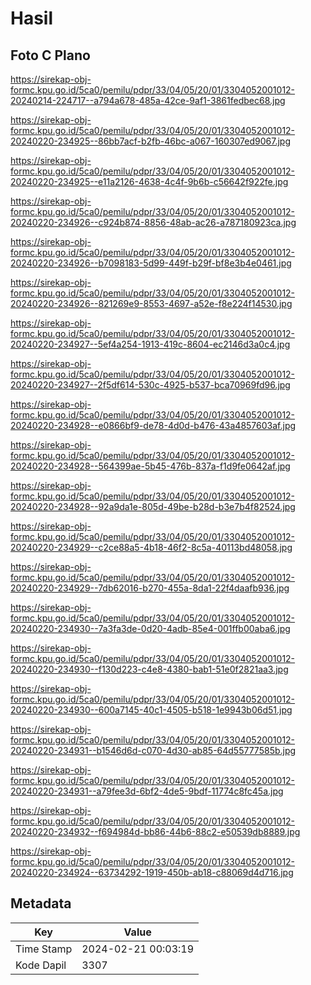 # Hasil

## Foto C Plano

https://sirekap-obj-formc.kpu.go.id/5ca0/pemilu/pdpr/33/04/05/20/01/3304052001012-20240214-224717--a794a678-485a-42ce-9af1-3861fedbec68.jpg

https://sirekap-obj-formc.kpu.go.id/5ca0/pemilu/pdpr/33/04/05/20/01/3304052001012-20240220-234925--86bb7acf-b2fb-46bc-a067-160307ed9067.jpg

https://sirekap-obj-formc.kpu.go.id/5ca0/pemilu/pdpr/33/04/05/20/01/3304052001012-20240220-234925--e11a2126-4638-4c4f-9b6b-c56642f922fe.jpg

https://sirekap-obj-formc.kpu.go.id/5ca0/pemilu/pdpr/33/04/05/20/01/3304052001012-20240220-234926--c924b874-8856-48ab-ac26-a787180923ca.jpg

https://sirekap-obj-formc.kpu.go.id/5ca0/pemilu/pdpr/33/04/05/20/01/3304052001012-20240220-234926--b7098183-5d99-449f-b29f-bf8e3b4e0461.jpg

https://sirekap-obj-formc.kpu.go.id/5ca0/pemilu/pdpr/33/04/05/20/01/3304052001012-20240220-234926--821269e9-8553-4697-a52e-f8e224f14530.jpg

https://sirekap-obj-formc.kpu.go.id/5ca0/pemilu/pdpr/33/04/05/20/01/3304052001012-20240220-234927--5ef4a254-1913-419c-8604-ec2146d3a0c4.jpg

https://sirekap-obj-formc.kpu.go.id/5ca0/pemilu/pdpr/33/04/05/20/01/3304052001012-20240220-234927--2f5df614-530c-4925-b537-bca70969fd96.jpg

https://sirekap-obj-formc.kpu.go.id/5ca0/pemilu/pdpr/33/04/05/20/01/3304052001012-20240220-234928--e0866bf9-de78-4d0d-b476-43a4857603af.jpg

https://sirekap-obj-formc.kpu.go.id/5ca0/pemilu/pdpr/33/04/05/20/01/3304052001012-20240220-234928--564399ae-5b45-476b-837a-f1d9fe0642af.jpg

https://sirekap-obj-formc.kpu.go.id/5ca0/pemilu/pdpr/33/04/05/20/01/3304052001012-20240220-234928--92a9da1e-805d-49be-b28d-b3e7b4f82524.jpg

https://sirekap-obj-formc.kpu.go.id/5ca0/pemilu/pdpr/33/04/05/20/01/3304052001012-20240220-234929--c2ce88a5-4b18-46f2-8c5a-40113bd48058.jpg

https://sirekap-obj-formc.kpu.go.id/5ca0/pemilu/pdpr/33/04/05/20/01/3304052001012-20240220-234929--7db62016-b270-455a-8da1-22f4daafb936.jpg

https://sirekap-obj-formc.kpu.go.id/5ca0/pemilu/pdpr/33/04/05/20/01/3304052001012-20240220-234930--7a3fa3de-0d20-4adb-85e4-001ffb00aba6.jpg

https://sirekap-obj-formc.kpu.go.id/5ca0/pemilu/pdpr/33/04/05/20/01/3304052001012-20240220-234930--f130d223-c4e8-4380-bab1-51e0f2821aa3.jpg

https://sirekap-obj-formc.kpu.go.id/5ca0/pemilu/pdpr/33/04/05/20/01/3304052001012-20240220-234930--600a7145-40c1-4505-b518-1e9943b06d51.jpg

https://sirekap-obj-formc.kpu.go.id/5ca0/pemilu/pdpr/33/04/05/20/01/3304052001012-20240220-234931--b1546d6d-c070-4d30-ab85-64d55777585b.jpg

https://sirekap-obj-formc.kpu.go.id/5ca0/pemilu/pdpr/33/04/05/20/01/3304052001012-20240220-234931--a79fee3d-6bf2-4de5-9bdf-11774c8fc45a.jpg

https://sirekap-obj-formc.kpu.go.id/5ca0/pemilu/pdpr/33/04/05/20/01/3304052001012-20240220-234932--f694984d-bb86-44b6-88c2-e50539db8889.jpg

https://sirekap-obj-formc.kpu.go.id/5ca0/pemilu/pdpr/33/04/05/20/01/3304052001012-20240220-234924--63734292-1919-450b-ab18-c88069d4d716.jpg


## Metadata

| Key        | Value               |
| ---------- | ------------------- |
| Time Stamp | 2024-02-21 00:03:19 |
| Kode Dapil | 3307                |



